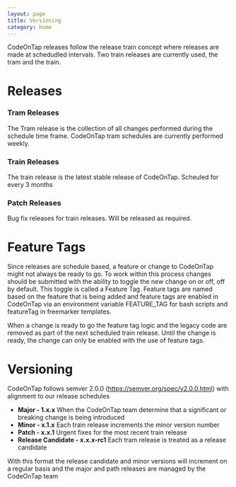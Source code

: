 ```yaml
---
layout: page
title: Versioning
category: home
---
```

CodeOnTap releases follow the release train concept where releases are made at schedudled intervals. Two train releases are currently used, the tram and the train.

# Releases

### Tram Releases

The Tram release is the collection of all changes performed during the schedule time frame. CodeOnTap tram schedules are currently performed weekly.

### Train Releases

The train release is the latest stable release of CodeOnTap. Scheuled for every 3 months

### Patch Releases

Bug fix releases for train releases. Will be released as required.

# Feature Tags

Since releases are schedule based, a feature or change to CodeOnTap might not always be ready to go. To work within this process changes should be submitted with the ability to toggle the new change on or off, off by default. This toggle is called a Feature Tag. Feature tags are named based on the feature that is being added and feature tags are enabled in CodeOnTap via an environment variable FEATURE_TAG for bash scripts and featureTag in freemarker templates.

When a change is ready to go the feature tag logic and the legacy code are removed as part of the next scheduled train release. Until the change is ready, the change can only be enabled with the use of feature tags.

# Versioning

CodeOnTap follows semver 2.0.0 (https://semver.org/spec/v2.0.0.html) with alignment to our release schedules

- **Major - 1.x.x** When the CodeOnTap team determine that a significant or breaking change is being introduced
- **Minor - x.1.x** Each train release increments the minor version number
- **Patch - x.x.1** Urgent fixes for the most recent train release
- **Release Candidate - x.x.x-rc1** Each tram release is treated as a release candidate

With this format the release candidate and minor versions will increment on a regular basis and the major and path releases are managed by the CodeOnTap team
